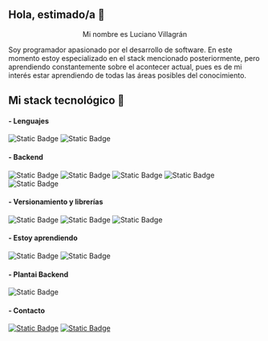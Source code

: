 ## Hola, estimado/a 👋

<p align="center">Mi nombre es Luciano Villagrán</p>
Soy programador apasionado por el desarrollo de software. En este momento estoy especializado en el stack mencionado posteriormente, pero aprendiendo constantemente sobre el acontecer actual, pues es de mi interés estar aprendiendo de todas las áreas posibles del conocimiento.

## Mi stack tecnológico 🧰

#### - Lenguajes
![Static Badge](https://img.shields.io/badge/javascript-black?style=for-the-badge&logo=javascript)
![Static Badge](https://img.shields.io/badge/typescript-black?style=for-the-badge&logo=typescript)


#### - Backend 

![Static Badge](https://img.shields.io/badge/node.js-green?style=for-the-badge&logo=node.js&logoColor=%23FFFFFF&color=%235FA04E)
![Static Badge](https://img.shields.io/badge/docker-blue?style=for-the-badge&logo=docker&logoColor=%23FFFFFF)
![Static Badge](https://img.shields.io/badge/nestjs-red?style=for-the-badge&logo=nestjs&logoColor=%23FFFFFF&color=%23cb3234)
![Static Badge](https://img.shields.io/badge/mysql-blue?style=for-the-badge&logo=mysql&logoColor=%23FFFFFF&color=%234479A1)
![Static Badge](https://img.shields.io/badge/mongodb-green?style=for-the-badge&logo=mongodb&logoColor=%23FFFFFF&color=%2347A248)

#### - Versionamiento y librerías

![Static Badge](https://img.shields.io/badge/github-black?style=for-the-badge&logo=github)
![Static Badge](https://img.shields.io/badge/npm-black?style=for-the-badge&logo=npm&color=%23CB3837)
![Static Badge](https://img.shields.io/badge/yarn-black?style=for-the-badge&logo=yarn&logoColor=%23FFFF&color=%232C8EBB)

#### - Estoy aprendiendo

![Static Badge](https://img.shields.io/badge/vue-black?style=for-the-badge&logo=vue.js&logoColor=%23FFFF&color=%234FC08D)
![Static Badge](https://img.shields.io/badge/nuxt-black?style=for-the-badge&logo=nuxt&logoColor=%23FFFF&color=%2300DC82)

#### - Plantai Backend
![Static Badge](https://img.shields.io/badge/plantai-blue?style=for-the-badge)

#### - Contacto
[![Static Badge](https://img.shields.io/badge/correo-white?style=for-the-badge&logo=gmail)](mailto:luciano.villagran2017@umce.cl)
[![Static Badge](https://img.shields.io/badge/linkedin-blue?style=for-the-badge&logo=linkedin&color=%230e76a8)](https://www.linkedin.com/in/luciano-villagr%C3%A1n-1a7a66227/)
